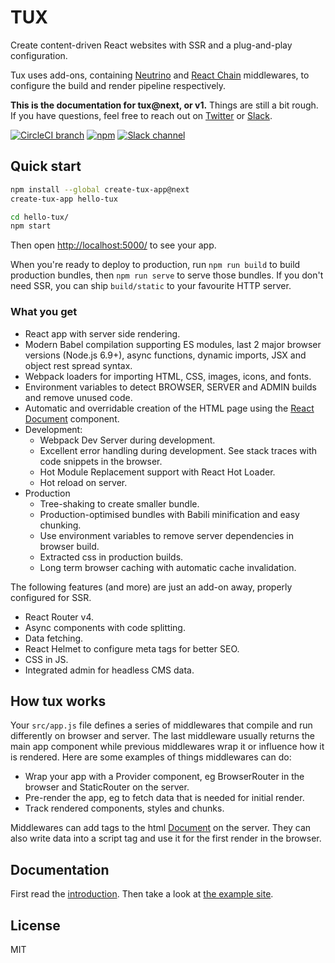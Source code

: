 # TUX

Create content-driven React websites with SSR and a plug-and-play configuration.

Tux uses add-ons, containing [Neutrino](https://neutrino.js.org/) and [React Chain](https://github.com/aranja/react-chain/) middlewares, to configure the build and render pipeline respectively.

**This is the documentation for tux@next, or v1.** Things are still a bit rough. If you have questions, feel free to reach out on [Twitter](https://twitter.com/eirikurn) or [Slack](http://slack.javascript.is/).

[![CircleCI branch](https://img.shields.io/circleci/project/github/aranja/tux/v1.svg)](https://circleci.com/gh/aranja/tux/tree/v1) [![npm](https://img.shields.io/npm/v/tux/next.svg)](https://www.npmjs.com/package/tux) [![Slack channel](https://img.shields.io/badge/slack-%23tux%40jsis-61dafb.svg)](http://slack.javascript.is/)

## Quick start

```bash
npm install --global create-tux-app@next
create-tux-app hello-tux

cd hello-tux/
npm start
```

Then open [http://localhost:5000/](http://localhost:5000/) to see your app.

When you're ready to deploy to production, run `npm run build` to build production bundles, then `npm run serve` to serve those bundles. If you don't need SSR, you can ship `build/static` to your favourite HTTP server.

### What you get

* React app with server side rendering.
* Modern Babel compilation supporting ES modules, last 2 major browser versions \(Node.js 6.9+\), async functions, dynamic imports, JSX and object rest spread syntax.
* Webpack loaders for importing HTML, CSS, images, icons, and fonts.
* Environment variables to detect BROWSER, SERVER and ADMIN builds and remove unused code.
* Automatic and overridable creation of the HTML page using the [React Document](https://www.npmjs.com/package/react-document) component.
* Development:
  * Webpack Dev Server during development.
  * Excellent error handling during development. See stack traces with code snippets in the browser.
  * Hot Module Replacement support with React Hot Loader.
  * Hot reload on server.
* Production
  * Tree-shaking to create smaller bundle.
  * Production-optimised bundles with Babili minification and easy chunking.
  * Use environment variables to remove server dependencies in browser build.
  * Extracted css in production builds.
  * Long term browser caching with automatic cache invalidation.

The following features \(and more\) are just an add-on away, properly configured for SSR.

* React Router v4.
* Async components with code splitting.
* Data fetching.
* React Helmet to configure meta tags for better SEO.
* CSS in JS.
* Integrated admin for headless CMS data.

## How tux works

Your `src/app.js` file defines a series of middlewares that compile and run differently on browser and server. The last middleware usually returns the main app component while previous middlewares wrap it or influence how it is rendered. Here are some examples of things middlewares can do:

* Wrap your app with a Provider component, eg BrowserRouter in the browser and StaticRouter on the server.
* Pre-render the app, eg to fetch data that is needed for initial render.
* Track rendered components, styles and chunks.

Middlewares can add tags to the html [Document](https://github.com/aranja/react-document) on the server. They can also write data into a script tag and use it for the first render in the browser.

## Documentation

First read the [introduction](/docs/introduction.md). Then take a look at [the example site](/packages/tux-example-site/).

## License

MIT

